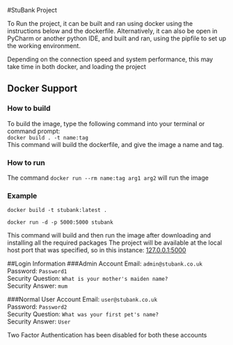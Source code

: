 #StuBank Project

To Run the project, it can be built and ran using docker using the instructions below and the dockerfile. Alternatively, it can also be open in PyCharm or another python IDE, and built and ran, using the pipfile to set up the working environment.

Depending on the connection speed and system performance, this may take time in both docker, and loading the project 


## Docker Support
### How to build
To build the image, type the following command into your terminal or command prompt:  
`docker build . -t name:tag`  
This command will build the dockerfile, and give the image a name and tag.
### How to run
The command `docker run --rm name:tag arg1 arg2` will run the image

### Example
`docker build -t stubank:latest .`

`docker run -d -p 5000:5000 stubank`

This command will build and then run the image after downloading and installing all the required packages
The project will be available at the local host port that was specified, so in this instance: [127.0.0.1:5000](127.0.0.1:5000)



##Login Information
###Admin Account
Email: `admin@stubank.co.uk`  
Password: `Password1`  
Security Question: `What is your mother's maiden name?`  
Security Answer: `mum`

###Normal User Account
Email: `user@stubank.co.uk`  
Password: `Password2`  
Security Question: `What was your first pet's name?`  
Security Answer: `User`


Two Factor Authentication has been disabled for both these accounts